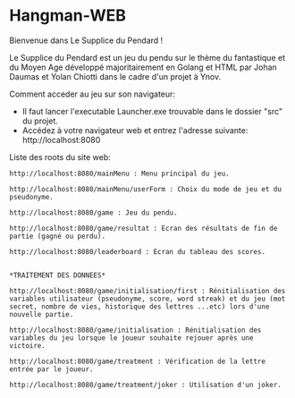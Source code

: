 # Hangman-WEB

Bienvenue dans Le Supplice du Pendard !

Le Supplice du Pendard est un jeu du pendu sur le thème du fantastique et du Moyen Age développé majoritairement en Golang et HTML par
Johan Daumas et Yolan Chiotti dans le cadre d'un projet à Ynov.

Comment acceder au jeu sur son navigateur: 
- Il faut lancer l'executable Launcher.exe trouvable dans le dossier "src" du projet.
- Accédez à votre navigateur web et entrez l'adresse suivante: http://localhost:8080

Liste des roots du site web:

    http://localhost:8080/mainMenu : Menu principal du jeu.

    http://localhost:8080/mainMenu/userForm : Choix du mode de jeu et du pseudonyme.

    http://localhost:8080/game : Jeu du pendu.

    http://localhost:8080/game/resultat : Ecran des résultats de fin de partie (gagné ou perdu).

    http://localhost:8080/leaderboard : Ecran du tableau des scores.


    *TRAITEMENT DES DONNEES*

    http://localhost:8080/game/initialisation/first : Rénitialisation des variables utilisateur (pseudonyme, score, word streak) et du jeu (mot secret, nombre de vies, historique des lettres ...etc) lors d'une nouvelle partie.

    http://localhost:8080/game/initialisation : Rénitialisation des variables du jeu lorsque le joueur souhaite rejouer après une victoire.

    http://localhost:8080/game/treatment : Vérification de la lettre entrée par le joueur.

    http://localhost:8080/game/treatment/joker : Utilisation d'un joker.



